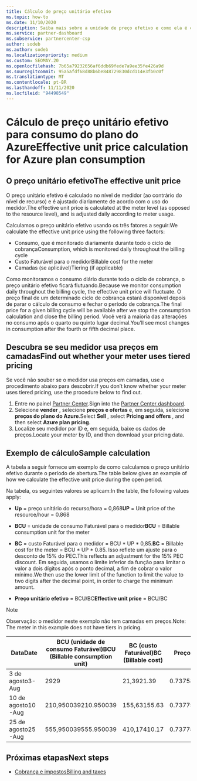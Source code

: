 ```yaml
---
title: Cálculo de preço unitário efetivo
ms.topic: how-to
ms.date: 11/10/2020
description: Saiba mais sobre a unidade de preço efetivo e como ela é calculada. Inclui um cálculo de exemplo.
ms.service: partner-dashboard
ms.subservice: partnercenter-csp
author: sodeb
ms.author: sodeb
ms.localizationpriority: medium
ms.custom: SEOMAY.20
ms.openlocfilehash: 7b65a79232656af6ddb69fede7a9ee35fe426a9d
ms.sourcegitcommit: 95a5afdf68d88b6be848729830dcd114e3fb0c0f
ms.translationtype: MT
ms.contentlocale: pt-BR
ms.lasthandoff: 11/11/2020
ms.locfileid: "94498549"
---
```

# <a name="effective-unit-price-calculation-for-azure-plan-consumption"></a><span data-ttu-id="244ad-104">Cálculo de preço unitário efetivo para consumo do plano do Azure</span><span class="sxs-lookup"><span data-stu-id="244ad-104">Effective unit price calculation for Azure plan consumption</span></span>

## <a name="the-effective-unit-price"></a><span data-ttu-id="244ad-105">O preço unitário efetivo</span><span class="sxs-lookup"><span data-stu-id="244ad-105">The effective unit price</span></span>

<span data-ttu-id="244ad-106">O preço unitário efetivo é calculado no nível de medidor (ao contrário do nível de recurso) e é ajustado diariamente de acordo com o uso do medidor.</span><span class="sxs-lookup"><span data-stu-id="244ad-106">The effective unit price is calculated at the meter level (as opposed to the resource level), and is adjusted daily according to meter usage.</span></span>

<span data-ttu-id="244ad-107">Calculamos o preço unitário efetivo usando os três fatores a seguir:</span><span class="sxs-lookup"><span data-stu-id="244ad-107">We calculate the effective unit price using the following three factors:</span></span>

- <span data-ttu-id="244ad-108">Consumo, que é monitorado diariamente durante todo o ciclo de cobrança</span><span class="sxs-lookup"><span data-stu-id="244ad-108">Consumption, which is monitored daily throughout the billing cycle</span></span>
- <span data-ttu-id="244ad-109">Custo Faturável para o medidor</span><span class="sxs-lookup"><span data-stu-id="244ad-109">Billable cost for the meter</span></span>
- <span data-ttu-id="244ad-110">Camadas (se aplicável)</span><span class="sxs-lookup"><span data-stu-id="244ad-110">Tiering (if applicable)</span></span>

<span data-ttu-id="244ad-111">Como monitoramos o consumo diário durante todo o ciclo de cobrança, o preço unitário efetivo ficará flutuando.</span><span class="sxs-lookup"><span data-stu-id="244ad-111">Because we monitor consumption daily throughout the billing cycle, the effective unit price will fluctuate.</span></span> <span data-ttu-id="244ad-112">O preço final de um determinado ciclo de cobrança estará disponível depois de parar o cálculo de consumo e fechar o período de cobrança.</span><span class="sxs-lookup"><span data-stu-id="244ad-112">The final price for a given billing cycle will be available after we stop the consumption calculation and close the billing period.</span></span> <span data-ttu-id="244ad-113">Você verá a maioria das alterações no consumo após o quarto ou quinto lugar decimal.</span><span class="sxs-lookup"><span data-stu-id="244ad-113">You’ll see most changes in consumption after the fourth or fifth decimal place.</span></span>

## <a name="find-out-whether-your-meter-uses-tiered-pricing"></a><span data-ttu-id="244ad-114">Descubra se seu medidor usa preços em camadas</span><span class="sxs-lookup"><span data-stu-id="244ad-114">Find out whether your meter uses tiered pricing</span></span>

<span data-ttu-id="244ad-115">Se você não souber se o medidor usa preços em camadas, use o procedimento abaixo para descobrir.</span><span class="sxs-lookup"><span data-stu-id="244ad-115">If you don’t know whether your meter uses tiered pricing, use the procedure below to find out.</span></span> 

1. <span data-ttu-id="244ad-116">Entre no painel [Partner Center](https://partner.microsoft.com/dashboard/).</span><span class="sxs-lookup"><span data-stu-id="244ad-116">Sign into the [Partner Center dashboard](https://partner.microsoft.com/dashboard/).</span></span>
2. <span data-ttu-id="244ad-117">Selecione **vender** , selecione **preços e ofertas** e, em seguida, selecione **preços do plano do Azure**.</span><span class="sxs-lookup"><span data-stu-id="244ad-117">Select **Sell** , select **Pricing and offers** , and then select **Azure plan pricing**.</span></span>
3. <span data-ttu-id="244ad-118">Localize seu medidor por ID e, em seguida, baixe os dados de preços.</span><span class="sxs-lookup"><span data-stu-id="244ad-118">Locate your meter by ID, and then download your pricing data.</span></span> 

## <a name="sample-calculation"></a><span data-ttu-id="244ad-119">Exemplo de cálculo</span><span class="sxs-lookup"><span data-stu-id="244ad-119">Sample calculation</span></span>

<span data-ttu-id="244ad-120">A tabela a seguir fornece um exemplo de como calculamos o preço unitário efetivo durante o período de abertura.</span><span class="sxs-lookup"><span data-stu-id="244ad-120">The table below gives an example of how we calculate the effective unit price during the open period.</span></span>

<span data-ttu-id="244ad-121">Na tabela, os seguintes valores se aplicam:</span><span class="sxs-lookup"><span data-stu-id="244ad-121">In the table, the following values apply:</span></span> 

- <span data-ttu-id="244ad-122">**Up** = preço unitário do recurso/hora = 0,868</span><span class="sxs-lookup"><span data-stu-id="244ad-122">**UP** = Unit price of the resource/hour = 0.868</span></span>

- <span data-ttu-id="244ad-123">**BCU** = unidade de consumo Faturável para o medidor</span><span class="sxs-lookup"><span data-stu-id="244ad-123">**BCU** = Billable consumption unit for the meter</span></span>

- <span data-ttu-id="244ad-124">**BC** = custo Faturável para o medidor = BCU \* UP \* 0,85.</span><span class="sxs-lookup"><span data-stu-id="244ad-124">**BC** = Billable cost for the meter = BCU \* UP \* 0.85.</span></span> <span data-ttu-id="244ad-125">Isso reflete um ajuste para o desconto de 15% do PEC.</span><span class="sxs-lookup"><span data-stu-id="244ad-125">This reflects an adjustment for the 15% PEC discount.</span></span> <span data-ttu-id="244ad-126">Em seguida, usamos o limite inferior da função para limitar o valor a dois dígitos após o ponto decimal, a fim de cobrar o valor mínimo.</span><span class="sxs-lookup"><span data-stu-id="244ad-126">We then use the lower limit of the function to limit the value to two digits after the decimal point, in order to charge the minimum amount.</span></span> 

- <span data-ttu-id="244ad-127">**Preço unitário efetivo** = BCU/BC</span><span class="sxs-lookup"><span data-stu-id="244ad-127">**Effective unit price** = BCU/BC</span></span>

>[!NOTE]
><span data-ttu-id="244ad-128">Observação: o medidor neste exemplo não tem camadas em preços.</span><span class="sxs-lookup"><span data-stu-id="244ad-128">Note: The meter in this example does not have tiers in pricing.</span></span>

| <span data-ttu-id="244ad-129">Data</span><span class="sxs-lookup"><span data-stu-id="244ad-129">Date</span></span> | <span data-ttu-id="244ad-130">BCU (unidade de consumo Faturável)</span><span class="sxs-lookup"><span data-stu-id="244ad-130">BCU (Billable consumption unit)</span></span> | <span data-ttu-id="244ad-131">BC (custo Faturável)</span><span class="sxs-lookup"><span data-stu-id="244ad-131">BC (Billable cost)</span></span> | <span data-ttu-id="244ad-132">Preço unitário efetivo</span><span class="sxs-lookup"><span data-stu-id="244ad-132">Effective unit price</span></span> |
| ------ | ----------- | ----------- | ----------- |  
| <span data-ttu-id="244ad-133">3 de agosto</span><span class="sxs-lookup"><span data-stu-id="244ad-133">3-Aug</span></span> | <span data-ttu-id="244ad-134">29</span><span class="sxs-lookup"><span data-stu-id="244ad-134">29</span></span> | <span data-ttu-id="244ad-135">21,39</span><span class="sxs-lookup"><span data-stu-id="244ad-135">21.39</span></span> | <span data-ttu-id="244ad-136">0.737586206896552</span><span class="sxs-lookup"><span data-stu-id="244ad-136">0.737586206896552</span></span> |
| <span data-ttu-id="244ad-137">10 de agosto</span><span class="sxs-lookup"><span data-stu-id="244ad-137">10-Aug</span></span> | <span data-ttu-id="244ad-138">210,950039</span><span class="sxs-lookup"><span data-stu-id="244ad-138">210.950039</span></span> | <span data-ttu-id="244ad-139">155,63</span><span class="sxs-lookup"><span data-stu-id="244ad-139">155.63</span></span> | <span data-ttu-id="244ad-140">0.737757626107858</span><span class="sxs-lookup"><span data-stu-id="244ad-140">0.737757626107858</span></span> |
| <span data-ttu-id="244ad-141">25 de agosto</span><span class="sxs-lookup"><span data-stu-id="244ad-141">25-Aug</span></span> | <span data-ttu-id="244ad-142">555,950039</span><span class="sxs-lookup"><span data-stu-id="244ad-142">555.950039</span></span> | <span data-ttu-id="244ad-143">410,17</span><span class="sxs-lookup"><span data-stu-id="244ad-143">410.17</span></span> | <span data-ttu-id="244ad-144">0.737782122900436</span><span class="sxs-lookup"><span data-stu-id="244ad-144">0.737782122900436</span></span> |

## <a name="next-steps"></a><span data-ttu-id="244ad-145">Próximas etapas</span><span class="sxs-lookup"><span data-stu-id="244ad-145">Next steps</span></span>

- [<span data-ttu-id="244ad-146">Cobrança e impostos</span><span class="sxs-lookup"><span data-stu-id="244ad-146">Billing and taxes</span></span>](billing.md)
